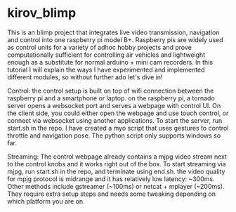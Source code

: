 # kirov_blimp
This is an blimp project that integrates live video transmission, navigation and control into one raspberry pi model B+. Raspberry pis are widely used as control units for a variety of adhoc hobby projects and prove computationally sufficient for controlling air vehicles and lightweight enough as a substitute for normal arduino + mini cam recorders. In this tutorial I will explain the ways I have experimented and implemented different modules, so without further ado let's dive in!

Control:
the control setup is built on top of wifi connection between the raspberry pi and a smartphone or laptop. on the raspberry pi, a tornado server opens a websocket port and serves a webpage with control UI. On the client side, you could either open the webpage and use touch control, or connect via websocket using another applications. To start the server, run start.sh in the repo. I have created a myo script that uses gestures to control throttle and navigation pose. The python script only supports windows so far.

Streaming:
The control webpage already contains a mjpg video stream next to the control knobs and it works right out of the box. To start streaming via mjpg, run start.sh in the repo, and terminate using end.sh. the video quality for mpjg protocol is midrange and it has relatively low latency: ~300ms. Other methods include gstreamer (~100ms) or netcat + mplayer (~200ms). They require extra setup steps and needs some tweaking depending on which platform you are on.

